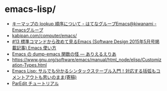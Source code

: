 emacs-lisp/
===========

- [キーマップの lookup 順序について - はてなグループEmacs@kiwanami - Emacsグループ](http://emacs.g.hatena.ne.jp/kiwanami/20110606/1307385847)
- [kabipan.com/computer/emacs/](http://www.kabipan.com/computer/emacs/)
- [#13 標準コマンドから改めて見るEmacs (Software Design 2015年5月号掲載記事) Emacs 使い方](http://emacs.rubikitch.com/sd1505-builtin/)
- [Emacs の dump-emacs 関数の怪 — ありえるえりあ](http://dev.ariel-networks.com/Members/matsuyama/dump-emacs/)
- https://www.gnu.org/software/emacs/manual/html_node/elisp/Customization-Types.html
- [Emacs Lisp: サルでも分かるシンタックステーブル入門！対応する括弧もコメントアウトも思いのまま(寄稿)](http://emacs.rubikitch.com/syntax-table-beginner/)
- [ParEdit チュートリアル](http://www.daregada.sakuraweb.com/paredit_tutorial_ja.html)
